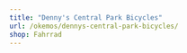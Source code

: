 ```yaml
---
title: "Denny's Central Park Bicycles"
url: /okemos/dennys-central-park-bicycles/
shop: Fahrrad
---
```

